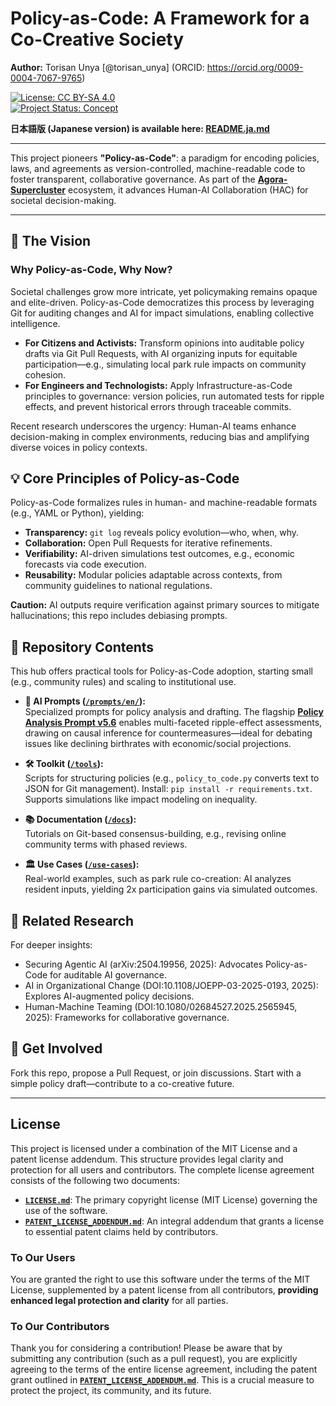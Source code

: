 # Policy-as-Code: A Framework for a Co-Creative Society

**Author:** Torisan Unya [@torisan_unya] (ORCID: https://orcid.org/0009-0004-7067-9765)

[![License: CC BY-SA 4.0](https://i.creativecommons.org/l/by-sa/4.0/88x31.png)](https://creativecommons.org/licenses/by-sa/4.0/deed.en)  
[![Project Status: Concept](https://img.shields.io/badge/status-concept-blue.svg)](https://github.com/torisan-unya/policy-as-code)

**日本語版 (Japanese version) is available here: [README.ja.md](./README.ja.md)**

---

This project pioneers **"Policy-as-Code"**: a paradigm for encoding policies, laws, and agreements as version-controlled, machine-readable code to foster transparent, collaborative governance. As part of the **[Agora-Supercluster](https://github.com/torisan-unya/Agora-Supercluster)** ecosystem, it advances Human-AI Collaboration (HAC) for societal decision-making.

---

## 📜 The Vision

### Why Policy-as-Code, Why Now?

Societal challenges grow more intricate, yet policymaking remains opaque and elite-driven. Policy-as-Code democratizes this process by leveraging Git for auditing changes and AI for impact simulations, enabling collective intelligence.

- **For Citizens and Activists:** Transform opinions into auditable policy drafts via Git Pull Requests, with AI organizing inputs for equitable participation—e.g., simulating local park rule impacts on community cohesion.
- **For Engineers and Technologists:** Apply Infrastructure-as-Code principles to governance: version policies, run automated tests for ripple effects, and prevent historical errors through traceable commits.

Recent research underscores the urgency: Human-AI teams enhance decision-making in complex environments, reducing bias and amplifying diverse voices in policy contexts.

## 💡 Core Principles of Policy-as-Code

Policy-as-Code formalizes rules in human- and machine-readable formats (e.g., YAML or Python), yielding:

- **Transparency:** `git log` reveals policy evolution—who, when, why.
- **Collaboration:** Open Pull Requests for iterative refinements.
- **Verifiability:** AI-driven simulations test outcomes, e.g., economic forecasts via code execution.
- **Reusability:** Modular policies adaptable across contexts, from community guidelines to national regulations.

**Caution:** AI outputs require verification against primary sources to mitigate hallucinations; this repo includes debiasing prompts.

## 🚀 Repository Contents

This hub offers practical tools for Policy-as-Code adoption, starting small (e.g., community rules) and scaling to institutional use.

- **🤖 AI Prompts ([`/prompts/en/`](./prompts/en/)):**  
  Specialized prompts for policy analysis and drafting. The flagship **[Policy Analysis Prompt v5.6](./prompts/en/policy-analysis-prompt-v5.6-en.md)** enables multi-faceted ripple-effect assessments, drawing on causal inference for countermeasures—ideal for debating issues like declining birthrates with economic/social projections.

- **🛠 Toolkit ([`/tools`](./tools)):**  
  Scripts for structuring policies (e.g., `policy_to_code.py` converts text to JSON for Git management). Install: `pip install -r requirements.txt`. Supports simulations like impact modeling on inequality.

- **📚 Documentation ([`/docs`](./docs)):**  
  Tutorials on Git-based consensus-building, e.g., revising online community terms with phased reviews.

- **🏛️ Use Cases ([`/use-cases`](./use-cases)):**  
  Real-world examples, such as park rule co-creation: AI analyzes resident inputs, yielding 2x participation gains via simulated outcomes.

## 🔗 Related Research

For deeper insights:  
- Securing Agentic AI (arXiv:2504.19956, 2025): Advocates Policy-as-Code for auditable AI governance.  
- AI in Organizational Change (DOI:10.1108/JOEPP-03-2025-0193, 2025): Explores AI-augmented policy decisions.  
- Human-Machine Teaming (DOI:10.1080/02684527.2025.2565945, 2025): Frameworks for collaborative governance.

## 🤝 Get Involved

Fork this repo, propose a Pull Request, or join discussions. Start with a simple policy draft—contribute to a co-creative future.

---

## License

This project is licensed under a combination of the MIT License and a patent license addendum. This structure provides legal clarity and protection for all users and contributors. The complete license agreement consists of the following two documents:

*   **[`LICENSE.md`](LICENSE.md)**: The primary copyright license (MIT License) governing the use of the software.
*   **[`PATENT_LICENSE_ADDENDUM.md`](PATENT_LICENSE_ADDENDUM.md)**: An integral addendum that grants a license to essential patent claims held by contributors.

### To Our Users

You are granted the right to use this software under the terms of the MIT License, supplemented by a patent license from all contributors, **providing enhanced legal protection and clarity** for all parties.

### To Our Contributors

Thank you for considering a contribution! Please be aware that by submitting any contribution (such as a pull request), you are explicitly agreeing to the terms of the entire license agreement, including the patent grant outlined in **[`PATENT_LICENSE_ADDENDUM.md`](PATENT_LICENSE_ADDENDUM.md)**. This is a crucial measure to protect the project, its community, and its future.
